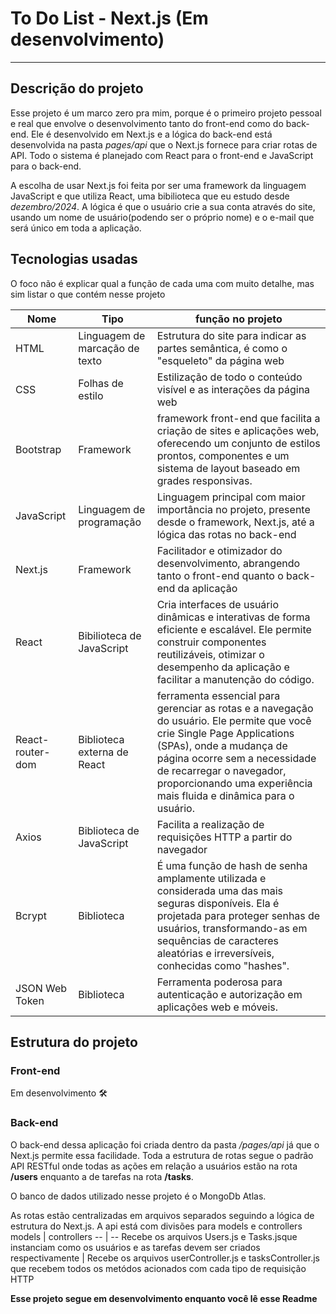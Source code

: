 # To Do List - Next.js (Em desenvolvimento)
---
## Descrição do projeto 
Esse projeto é um marco zero pra mim, porque é o primeiro projeto pessoal e real que envolve o desenvolvimento tanto do front-end como do back-end. 
Ele é desenvolvido em Next.js e a lógica do back-end está desenvolvida na pasta *pages/api* que o Next.js fornece para criar rotas de API. Todo o sistema é planejado com React para o front-end e JavaScript para o back-end.

A escolha de usar Next.js foi feita por ser uma framework da linguagem JavaScript e que utiliza React, uma bibilioteca que eu estudo desde _dezembro/2024_.
A lógica é que o usuário crie a sua conta através do site, usando um nome de usuário(podendo ser o próprio nome) e o e-mail que será único em toda a aplicação.

## Tecnologias usadas 
O foco não é explicar qual a função de cada uma com muito detalhe, mas sim listar o que contém nesse projeto

Nome | Tipo |função no projeto 
--- | --- | ---
HTML | Linguagem de marcação de texto | Estrutura do site para indicar as partes semântica, é como o "esqueleto" da página web
CSS |  Folhas de estilo  |Estilização de todo o conteúdo visível e as interações da página web
Bootstrap | Framework |  framework front-end que facilita a criação de sites e aplicações web, oferecendo um conjunto de estilos prontos, componentes e um sistema de layout baseado em grades responsivas.
JavaScript | Linguagem de programação| Linguagem principal com maior importância no projeto, presente desde o framework, Next.js, até a lógica das rotas no back-end
Next.js | Framework | Facilitador e otimizador do desenvolvimento, abrangendo tanto o front-end quanto o back-end da aplicação
React | Bibilioteca de JavaScript | Cria interfaces de usuário dinâmicas e interativas de forma eficiente e escalável. Ele permite construir componentes reutilizáveis, otimizar o desempenho da aplicação e facilitar a manutenção do código.
React-router-dom |Biblioteca externa de React | ferramenta essencial para gerenciar as rotas e a navegação do usuário. Ele permite que você crie Single Page Applications (SPAs), onde a mudança de página ocorre sem a necessidade de recarregar o navegador, proporcionando uma experiência mais fluida e dinâmica para o usuário.
Axios |Biblioteca de JavaScript| Facilita a realização de requisições HTTP a partir do navegador
Bcrypt | Biblioteca | É uma função de hash de senha amplamente utilizada e considerada uma das mais seguras disponíveis. Ela é projetada para proteger senhas de usuários, transformando-as em sequências de caracteres aleatórias e irreversíveis, conhecidas como "hashes".
JSON Web Token | Biblioteca | Ferramenta poderosa para autenticação e autorização em aplicações web e móveis. 

## Estrutura do projeto

### Front-end

Em desenvolvimento 🛠️

### Back-end

O back-end dessa aplicação foi criada dentro da pasta _/pages/api_ já que o Next.js permite essa facilidade. 
Toda a estrutura de rotas segue o padrão API RESTful onde todas as ações em relação a usuários estão na rota __/users__ enquanto a de tarefas na rota __/tasks__.

O banco de dados utilizado nesse projeto é o MongoDb Atlas.

As rotas estão centralizadas em arquivos separados seguindo a lógica de estrutura do Next.js.
A api está com divisões para models e controllers
models | controllers
-- | --
Recebe os arquivos Users.js e Tasks.jsque instanciam como os usuários e as tarefas devem ser criados respectivamente | Recebe os arquivos userController.js e tasksController.js que recebem todos os metódos acionados com cada tipo de requisição HTTP

__Esse projeto segue em desenvolvimento enquanto você lê esse Readme__

